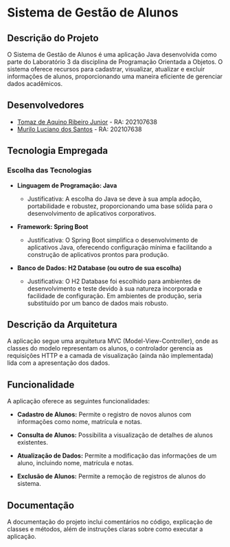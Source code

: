 # Sistema de Gestão de Alunos

## Descrição do Projeto

O Sistema de Gestão de Alunos é uma aplicação Java desenvolvida como parte do Laboratório 3 da disciplina de Programação Orientada a Objetos. O sistema oferece recursos para cadastrar, visualizar, atualizar e excluir informações de alunos, proporcionando uma maneira eficiente de gerenciar dados acadêmicos.

## Desenvolvedores
- [Tomaz de Aquino Ribeiro Junior](https://github.com/dev1) - RA: 202107638
- [Murilo Luciano dos Santos](https://github.com/dev2) - RA: 202107638 

## Tecnologia Empregada

### Escolha das Tecnologias

- **Linguagem de Programação: Java**
  - Justificativa: A escolha do Java se deve à sua ampla adoção, portabilidade e robustez, proporcionando uma base sólida para o desenvolvimento de aplicativos corporativos.

- **Framework: Spring Boot**
  - Justificativa: O Spring Boot simplifica o desenvolvimento de aplicativos Java, oferecendo configuração mínima e facilitando a construção de aplicativos prontos para produção.

- **Banco de Dados: H2 Database (ou outro de sua escolha)**
  - Justificativa: O H2 Database foi escolhido para ambientes de desenvolvimento e teste devido à sua natureza incorporada e facilidade de configuração. Em ambientes de produção, seria substituído por um banco de dados mais robusto.

## Descrição da Arquitetura

A aplicação segue uma arquitetura MVC (Model-View-Controller), onde as classes do modelo representam os alunos, o controlador gerencia as requisições HTTP e a camada de visualização (ainda não implementada) lida com a apresentação dos dados.

## Funcionalidade

A aplicação oferece as seguintes funcionalidades:

- **Cadastro de Alunos:** Permite o registro de novos alunos com informações como nome, matrícula e notas.

- **Consulta de Alunos:** Possibilita a visualização de detalhes de alunos existentes.

- **Atualização de Dados:** Permite a modificação das informações de um aluno, incluindo nome, matrícula e notas.

- **Exclusão de Alunos:** Permite a remoção de registros de alunos do sistema.

## Documentação

A documentação do projeto inclui comentários no código, explicação de classes e métodos, além de instruções claras sobre como executar a aplicação.



